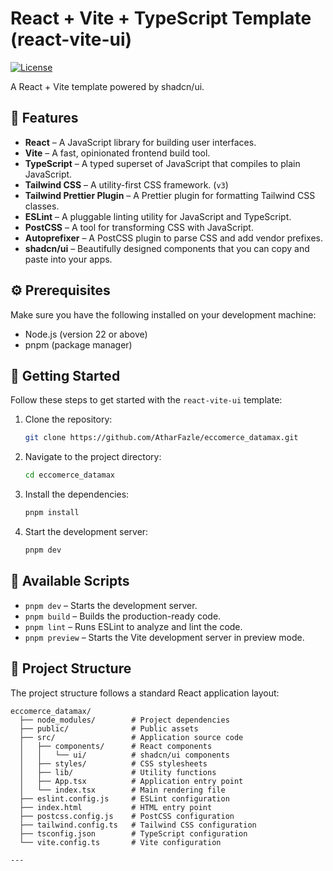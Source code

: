 # React + Vite + TypeScript Template (react-vite-ui)

[![License](https://img.shields.io/badge/license-MIT-blue.svg)](https://github.com/AtharFazle/eccomerce_datamax/blob/main/LICENSE)

A React + Vite template powered by shadcn/ui.

## 🎉 Features

* **React** – A JavaScript library for building user interfaces.
* **Vite** – A fast, opinionated frontend build tool.
* **TypeScript** – A typed superset of JavaScript that compiles to plain JavaScript.
* **Tailwind CSS** – A utility-first CSS framework. (`v3`)
* **Tailwind Prettier Plugin** – A Prettier plugin for formatting Tailwind CSS classes.
* **ESLint** – A pluggable linting utility for JavaScript and TypeScript.
* **PostCSS** – A tool for transforming CSS with JavaScript.
* **Autoprefixer** – A PostCSS plugin to parse CSS and add vendor prefixes.
* **shadcn/ui** – Beautifully designed components that you can copy and paste into your apps.

## ⚙️ Prerequisites

Make sure you have the following installed on your development machine:

* Node.js (version 22 or above)
* pnpm (package manager)

## 🚀 Getting Started

Follow these steps to get started with the `react-vite-ui` template:

1. Clone the repository:

   ```bash
   git clone https://github.com/AtharFazle/eccomerce_datamax.git
   ```

2. Navigate to the project directory:

   ```bash
   cd eccomerce_datamax
   ```

3. Install the dependencies:

   ```bash
   pnpm install
   ```

4. Start the development server:

   ```bash
   pnpm dev
   ```

## 📜 Available Scripts

* `pnpm dev` – Starts the development server.
* `pnpm build` – Builds the production-ready code.
* `pnpm lint` – Runs ESLint to analyze and lint the code.
* `pnpm preview` – Starts the Vite development server in preview mode.

## 📂 Project Structure

The project structure follows a standard React application layout:

```plaintext
eccomerce_datamax/
  ├── node_modules/        # Project dependencies
  ├── public/              # Public assets
  ├── src/                 # Application source code
  │   ├── components/      # React components
  │   │   └── ui/          # shadcn/ui components
  │   ├── styles/          # CSS stylesheets
  │   ├── lib/             # Utility functions
  │   ├── App.tsx          # Application entry point
  │   └── index.tsx        # Main rendering file
  ├── eslint.config.js     # ESLint configuration
  ├── index.html           # HTML entry point
  ├── postcss.config.js    # PostCSS configuration
  ├── tailwind.config.ts   # Tailwind CSS configuration
  ├── tsconfig.json        # TypeScript configuration
  └── vite.config.ts       # Vite configuration

---
